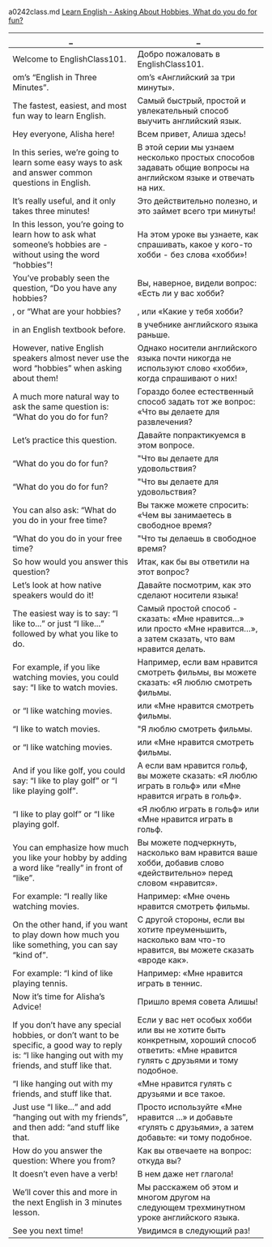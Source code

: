 a0242class.md
[Learn English - Asking About Hobbies, What do you do for fun?](https://www.youtube.com/watch?v=nMFrC3UGtek)  




_|_
--|--
Welcome to EnglishClass101.|Добро пожаловать в EnglishClass101.
om’s “English in Three Minutes”.|om’s «Английский за три минуты».
The fastest, easiest, and most fun way to learn English.|Самый быстрый, простой и увлекательный способ выучить английский язык.
Hey everyone, Alisha here!|Всем привет, Алиша здесь!
In this series, we’re going to learn some easy ways to ask and answer common questions in English.|В этой серии мы узнаем несколько простых способов задавать общие вопросы на английском языке и отвечать на них.
It’s really useful, and it only takes three minutes!|Это действительно полезно, и это займет всего три минуты!
In this lesson, you’re going to learn how to ask what someone’s hobbies are - without using the word “hobbies”!|На этом уроке вы узнаете, как спрашивать, какое у кого-то хобби - без слова «хобби»!
You’ve probably seen the question, “Do you have any hobbies?|Вы, наверное, видели вопрос: «Есть ли у вас хобби?
, or “What are your hobbies?|, или «Какие у тебя хобби?
in an English textbook before.|в учебнике английского языка раньше.
However, native English speakers almost never use the word “hobbies” when asking about them!|Однако носители английского языка почти никогда не используют слово «хобби», когда спрашивают о них!
A much more natural way to ask the same question is: “What do you do for fun?|Гораздо более естественный способ задать тот же вопрос: «Что вы делаете для развлечения?
Let’s practice this question.|Давайте попрактикуемся в этом вопросе.
“What do you do for fun?|"Что вы делаете для удовольствия?
“What do you do for fun?|"Что вы делаете для удовольствия?
You can also ask: “What do you do in your free time?|Вы также можете спросить: «Чем вы занимаетесь в свободное время?
“What do you do in your free time?|"Что ты делаешь в свободное время?
So how would you answer this question?|Итак, как бы вы ответили на этот вопрос?
Let’s look at how native speakers would do it!|Давайте посмотрим, как это сделают носители языка!
The easiest way is to say: “I like to...” or just “I like...” followed by what you like to do.|Самый простой способ - сказать: «Мне нравится…» или просто «Мне нравится…», а затем сказать, что вам нравится делать.
For example, if you like watching movies, you could say: “I like to watch movies.|Например, если вам нравится смотреть фильмы, вы можете сказать: «Я люблю смотреть фильмы.
or “I like watching movies.|или «Мне нравится смотреть фильмы.
“I like to watch movies.|"Я люблю смотреть фильмы.
or “I like watching movies.|или «Мне нравится смотреть фильмы.
And if you like golf, you could say: “I like to play golf” or “I like playing golf”.|А если вам нравится гольф, вы можете сказать: «Я люблю играть в гольф» или «Мне нравится играть в гольф».
“I like to play golf” or “I like playing golf.|«Я люблю играть в гольф» или «Мне нравится играть в гольф.
You can emphasize how much you like your hobby by adding a word like “really” in front of “like”.|Вы можете подчеркнуть, насколько вам нравится ваше хобби, добавив слово «действительно» перед словом «нравится».
For example: “I really like watching movies.|Например: «Мне очень нравится смотреть фильмы.
On the other hand, if you want to play down how much you like something, you can say “kind of”.|С другой стороны, если вы хотите преуменьшить, насколько вам что-то нравится, вы можете сказать «вроде как».
For example: “I kind of like playing tennis.|Например: «Мне нравится играть в теннис.
Now it’s time for Alisha’s Advice!|Пришло время совета Алишы!
If you don’t have any special hobbies, or don’t want to be specific, a good way to reply is: “I like hanging out with my friends, and stuff like that.|Если у вас нет особых хобби или вы не хотите быть конкретным, хороший способ ответить: «Мне нравится гулять с друзьями и тому подобное.
“I like hanging out with my friends, and stuff like that.|«Мне нравится гулять с друзьями и все такое.
Just use “I like...” and add “hanging out with my friends”, and then add: “and stuff like that.|Просто используйте «Мне нравится ...» и добавьте «гулять с друзьями», а затем добавьте: «и тому подобное.
How do you answer the question: Where you from?|Как вы отвечаете на вопрос: откуда вы?
It doesn’t even have a verb!|В нем даже нет глагола!
We’ll cover this and more in the next English in 3 minutes lesson.|Мы расскажем об этом и многом другом на следующем трехминутном уроке английского языка.
See you next time!|Увидимся в следующий раз!
